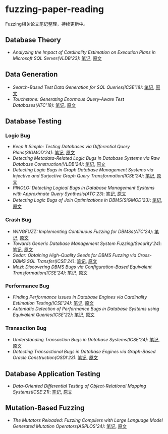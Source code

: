 # fuzzing-paper-reading

Fuzzing相关论文笔记整理，持续更新中。

## Database Theory

* *Analyzing the Impact of Cardinality Estimation on Execution Plans in Microsoft SQL Server(VLDB'23)*: [笔记](23paper/CE23.md), [原文](https://www.vldb.org/pvldb/vol16/p2871-dutt.pdf)

## Data Generation

* *Search-Based Test Data Generation for SQL Queries(ICSE'18)*: [笔记](previous/EvoSql18.md), [原文](https://dl.acm.org/doi/10.1145/3180155.3180202)
* *Touchstone: Generating Enormous Query-Aware Test Databases(ATC'18)*: [笔记](previous/TouchStone18.md), [原文](https://dl.acm.org/doi/10.5555/3277355.3277411)

## Database Testing

### Logic Bug

* *Keep It Simple: Testing Databases via Differential Query Plans(SIGMOD'24)*:  [笔记](24paper/DQP24.md), [原文](https://bajinsheng.github.io/assets/pdf/dqp_sigmod24.pdf)
* *Detecting Metadata-Related Logic Bugs in Database Systems via Raw Database Construction(VLDB'24)*: [笔记](24paper/Radar24.md), [原文](https://dl.acm.org/doi/abs/10.14778/3659437.3659445)
* *Detecting Logic Bugs in Graph Database Management Systems via Injective and Surjective Graph Query Transformation(ICSE'24)*: [笔记](24paper/DetectLogic24.md), [原文](https://yuanchengjiang.github.io/docs/GraphGenie-ICSE24.pdf)
* *PINOLO: Detecting Logical Bugs in Database Management Systems with Approximate Query Synthesis(ATC'23)*: [笔记](23paper/Pinolo23.md), [原文](https://wcphkust.github.io/publications/ATC2023.pdf)
* *Detecting Logic Bugs of Join Optimizations in DBMS(SIGMOD'23)*: [笔记](23paper/TQS23.md), [原文](https://dl.acm.org/doi/10.1145/3588909)

### Crash Bug

* *WINGFUZZ: Implementing Continuous Fuzzing for DBMSs(ATC'24)*: [笔记](24paper/Wing24.md), [原文](http://www.wingtecher.com/themes/WingTecherResearch/assets/papers/paper_from_24/WingFuzz_ATC24.pdf)
* *Towards Generic Database Management System Fuzzing(Security'24)*: [笔记](24paper/Buzz24.md), [原文](https://www.usenix.org/system/files/sec24summer-prepub-7-yang-yupeng.pdf)
* *Sedar: Obtaining High-Quality Seeds for DBMS Fuzzing via Cross-DBMS SQL Transfer(ICSE'24)*: [笔记](24paper/Sedar24.md), [原文](http://www.wingtecher.com/themes/WingTecherResearch/assets/papers/paper_from_24/Sedar_ICSE24.pdf)
* *Mozi: Discovering DBMS Bugs via Configuration-Based Equivalent Transformation(ICSE'24)*: [笔记](24paper/Mozi24.md), [原文](http://www.wingtecher.com/themes/WingTecherResearch/assets/papers/paper_from_24/MOZI_ICSE24.pdf)

### Performance Bug

* *Finding Performance Issues in Database Engines via Cardinality Estimation Testing(ICSE'24)*: [笔记](24paper/FindPer24.md), [原文](https://arxiv.org/abs/2306.00355)
* *Automatic Detection of Performance Bugs in Database Systems using Equivalent Queries(ICSE'22)*: [笔记](previous/AMOEBA22.md), [原文](https://ieeexplore.ieee.org/document/9793961/)

### Transaction Bug

* *Understanding Transaction Bugs in Database Systems(ICSE'24)*: [笔记](24paper/TXBug.md), [原文](https://dl.acm.org/doi/10.1145/3597503.3639207)
* *Detecting Transactional Bugs in Database Engines via Graph-Based Oracle Construction(OSDI'23)*: [笔记](23paper/DetectTrans23.md), [原文](https://www.usenix.org/system/files/osdi23-jiang.pdf)

## Database Application Testing

* *Data-Oriented Differential Testing of Object-Relational Mapping Systems(ICSE'21)*: [笔记](previous/CYN21.md), [原文](https://ieeexplore.ieee.org/document/9401963)

## Mutation-Based Fuzzing

* *The Mutators Reloaded: Fuzzing Compilers with Large Language Model Generated Mutation Operators(ASPLOS'24)*: [笔记](24paper/Meta24.md), [原文](https://connglli.github.io/pdfs/metamut_asplos24.pdf)
